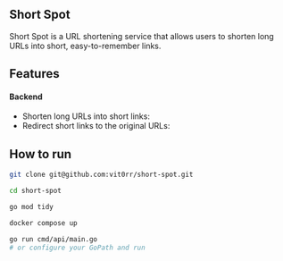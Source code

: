 ## Short Spot

Short Spot is a URL shortening service that allows users to shorten long URLs into short, easy-to-remember links.

## Features

#### Backend
- Shorten long URLs into short links:
- Redirect short links to the original URLs:

## How to run
```bash
git clone git@github.com:vit0rr/short-spot.git
```

```bash
cd short-spot
```

```bash
go mod tidy
```

```bash
docker compose up
```

```bash
go run cmd/api/main.go 
# or configure your GoPath and run
```
